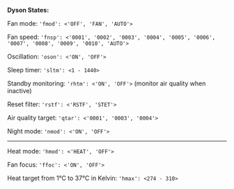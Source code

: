 **Dyson States:**

Fan mode: `'fmod': <'OFF', 'FAN', 'AUTO'>`

Fan speed: `'fnsp': <'0001', '0002', '0003', '0004', '0005', '0006', '0007', '0008', '0009', '0010', 'AUTO'>`

Oscillation: `'oson': <'ON', 'OFF'>`

Sleep timer: `'sltm': <1 - 1440>`

Standby monitoring: `'rhtm': <'ON', 'OFF'>` (monitor air quality when inactive)

Reset filter: `'rstf': <'RSTF', 'STET'>`

Air quality target: `'qtar': <'0001', '0003', '0004'>`

Night mode: `'nmod': <'ON', 'OFF'>`

----

Heat mode: `'hmod': <'HEAT', 'OFF'>`

Fan focus: `'ffoc': <'ON', 'OFF'>`

Heat target from 1°C to 37°C in Kelvin: `'hmax': <274 - 310>`